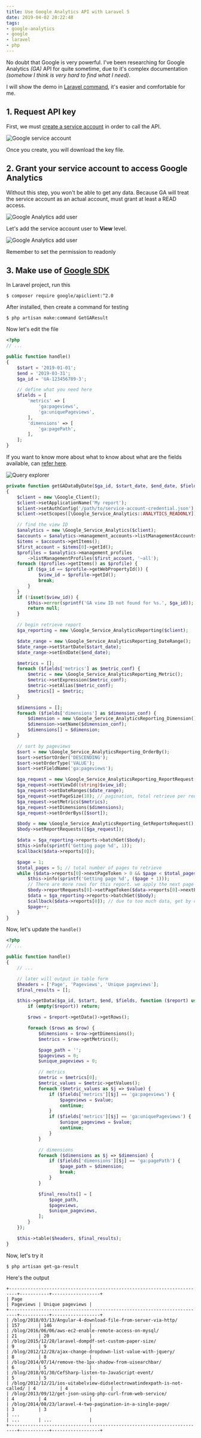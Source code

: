 ```yaml
---
title: Use Google Analytics API with Laravel 5
date: 2019-04-02 20:22:48
tags:
- google-analytics
- google
- laravel
- php
---
```


No doubt that Google is very powerful. I've been researching for
Google Analytics _(GA)_ API for quite sometime, due to it's complex documentation
_(somehow I think is very hard to find what I need)_.

I will show the demo in [Laravel command](https://laravel.com/docs/5.8/artisan),
it's easier and comfortable for me.

## 1. Request API key

First, we must [create a service account](https://developers.google.com/analytics/devguides/reporting/core/v3/quickstart/service-php) in order to call the API.

![Google service account](/images/posts/2019-04-02-Use-Google-Analytics-API-with-Laravel-5/service-account.png)

Once you create, you will download the key file.

## 2. Grant your service account to access Google Analytics

Without this step, you won't be able to get any data. Because GA will treat
the service account as an actual account, must grant at least a READ access.

![Google Analytics add user](/images/posts/2019-04-02-Use-Google-Analytics-API-with-Laravel-5/ga-add-user-step-1.png)

Let's add the service account user to **View** level.

![Google Analytics add user](/images/posts/2019-04-02-Use-Google-Analytics-API-with-Laravel-5/ga-add-user-step-2.png)

Remember to set the permission to readonly

## 3. Make use of [Google SDK](https://github.com/google/google-api-php-client)

In Laravel project, run this

```
$ composer require google/apiclient:^2.0
```

After installed, then create a command for testing

```
$ php artisan make:command GetGAResult
```

Now let's edit the file

```php
<?php
// ...

public function handle()
{
    $start = '2019-01-01';
    $end = '2019-03-31';
    $ga_id = 'UA-123456789-3';

    // define what you need here
    $fields = [
        'metrics' => [
            'ga:pageviews',
            'ga:uniquePageviews',
        ],
        'dimensions' => [
            'ga:pagePath',
        ],
    ];
}
```

If you want to know more about what to know about what are the fields available,
can [refer here](https://ga-dev-tools.appspot.com/query-explorer/).

![Query explorer](/images/posts/2019-04-02-Use-Google-Analytics-API-with-Laravel-5/query-explorer.png)

```php
private function getGADataByDate($ga_id, $start_date, $end_date, $fields, $callback)
{
    $client = new \Google_Client();
    $client->setApplicationName('My report');
    $client->setAuthConfig('/path/to/service-account-credential.json');
    $client->setScopes([\Google_Service_Analytics::ANALYTICS_READONLY]);

    // find the view ID
    $analytics = new \Google_Service_Analytics($client);
    $accounts = $analytics->management_accounts->listManagementAccounts();
    $items = $accounts->getItems();
    $first_account = $items[0]->getId();
    $profiles = $analytics->management_profiles
        ->listManagementProfiles($first_account, '~all');
    foreach ($profiles->getItems() as $profile) {
        if ($ga_id == $profile->getWebPropertyId()) {
            $view_id = $profile->getId();
            break;
        }
    }
    if (!isset($view_id)) {
        $this->error(sprintf('GA view ID not found for %s.', $ga_id));
        return null;
    }

    // begin retrieve report
    $ga_reporting = new \Google_Service_AnalyticsReporting($client);

    $date_range = new \Google_Service_AnalyticsReporting_DateRange();
    $date_range->setStartDate($start_date);
    $date_range->setEndDate($end_date);

    $metrics = [];
    foreach ($fields['metrics'] as $metric_conf) {
        $metric = new \Google_Service_AnalyticsReporting_Metric();
        $metric->setExpression($metric_conf);
        $metric->setAlias($metric_conf);
        $metrics[] = $metric;
    }

    $dimensions = [];
    foreach ($fields['dimensions'] as $dimension_conf) {
        $dimension = new \Google_Service_AnalyticsReporting_Dimension();
        $dimension->setName($dimension_conf);
        $dimensions[] = $dimension;
    }

    // sort by pageviews
    $sort = new \Google_Service_AnalyticsReporting_OrderBy();
    $sort->setSortOrder('DESCENDING');
    $sort->setOrderType('VALUE');
    $sort->setFieldName('ga:pageviews');

    $ga_request = new \Google_Service_AnalyticsReporting_ReportRequest();
    $ga_request->setViewId((string)$view_id);
    $ga_request->setDateRanges($date_range);
    $ga_request->setPageSize(10); // pagination, total retrieve per request
    $ga_request->setMetrics($metrics);
    $ga_request->setDimensions($dimensions);
    $ga_request->setOrderBys([$sort]);

    $body = new \Google_Service_AnalyticsReporting_GetReportsRequest();
    $body->setReportRequests([$ga_request]);

    $data = $ga_reporting->reports->batchGet($body);
    $this->info(sprintf('Getting page %d', 1));
    $callback($data->reports[0]);

    $page = 1;
    $total_pages = 5; // total number of pages to retrieve
    while ($data->reports[0]->nextPageToken > 0 && $page < $total_pages) {
        $this->info(sprintf('Getting page %d', ($page + 1)));
        // There are more rows for this report. we apply the next page token to the page token of the orignal body.
        $body->reportRequests[0]->setPageToken($data->reports[0]->nextPageToken);
        $data = $ga_reporting->reports->batchGet($body);
        $callback($data->reports[0]); // due to too much data, get by chunk
        $page++;
    }
}
```

Now, let's update the `handle()`

```php
<?php
// ...

public function handle()
{
    // ...

    // later will output in table form
    $headers = ['Page', 'Pageviews', 'Unique pageviews'];
    $final_results = [];

    $this->getData($ga_id, $start, $end, $fields, function ($report) use ($fields, &$final_results) {
        if (empty($report)) return;

        $rows = $report->getData()->getRows();

        foreach ($rows as $row) {
            $dimensions = $row->getDimensions();
            $metrics = $row->getMetrics();

            $page_path = '';
            $pageviews = 0;
            $unique_pageviews = 0;

            // metrics
            $metric = $metrics[0];
            $metric_values = $metric->getValues();
            foreach ($metric_values as $j => $value) {
                if ($fields['metrics'][$j] == 'ga:pageviews') {
                    $pageviews = $value;
                    continue;
                }
                if ($fields['metrics'][$j] == 'ga:uniquePageviews') {
                    $unique_pageviews = $value;
                    continue;
                }
            }

            // dimensions
            foreach ($dimensions as $j => $dimension) {
                if ($fields['dimensions'][$j] == 'ga:pagePath') {
                    $page_path = $dimension;
                    break;
                }
            }

            $final_results[] = [
                $page_path,
                $pageviews,
                $unique_pageviews,
            ];
        }
    });

    $this->table($headers, $final_results);
}
```

Now, let's try it

```
$ php artisan get-ga-result
```

Here's the output

```
+-------------------------------------------------------------------------+-----------+------------------+
| Page                                                                    | Pageviews | Unique pageviews |
+-------------------------------------------------------------------------+-----------+------------------+
| /blog/2018/03/13/Angular-4-download-file-from-server-via-http/          | 157       | 146              |
| /blog/2016/06/06/aws-ec2-enable-remote-access-on-mysql/                 | 21        | 20               |
| /blog/2015/12/28/laravel-dompdf-set-custom-paper-size/                  | 9         | 9                |
| /blog/2012/12/28/ajax-change-dropdown-list-value-with-jquery/           | 8         | 8                |
| /blog/2014/07/14/remove-the-1px-shadow-from-uisearchbar/                | 6         | 5                |
| /blog/2018/01/30/CefSharp-listen-to-JavaScript-event/                   | 5         | 5                |
| /blog/2012/12/21/ios-uitabelview-didselectrowatindexpath-is-not-called/ | 4         | 4                |
| /blog/2013/09/12/get-json-using-php-curl-from-web-service/              | 4         | 4                |
| /blog/2014/08/23/laravel-4-two-pagination-in-a-single-page/             | 3         | 3                |
| ...                                                                     | ...       | ...              |
+-------------------------------------------------------------------------+-----------+------------------+
```
